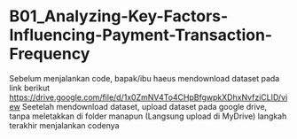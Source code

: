 # B01_Analyzing-Key-Factors-Influencing-Payment-Transaction-Frequency
Sebelum menjalankan code, bapak/ibu haeus mendownload dataset pada link berikut https://drive.google.com/file/d/1x0ZmNV4To4CHpBfgwpkXDhxNvfziCLID/view
Seetelah mendownload dataset, upload dataset pada google drive, tanpa meletakkan di folder manapun (Langsung upload di MyDrive)
langkah terakhir menjalankan codenya
